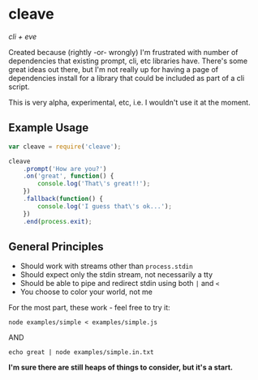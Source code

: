 # cleave

_cli + eve_

Created because (rightly -or- wrongly) I'm frustrated with number of dependencies that existing prompt, cli, etc libraries have.  There's some great ideas out there, but I'm not really up for having a page of dependencies install for a library that could be included as part of a cli script.

This is very alpha, experimental, etc, i.e. I wouldn't use it at the moment.

## Example Usage

```js
var cleave = require('cleave');

cleave
    .prompt('How are you?')
    .on('great', function() {
        console.log('That\'s great!!');
    })
    .fallback(function() {
        console.log('I guess that\'s ok...');
    })
    .end(process.exit);
```

## General Principles

- Should work with streams other than `process.stdin`
- Should expect only the stdin stream, not necessarily a tty
- Should be able to pipe and redirect stdin using both `|` and `<`
- You choose to color your world, not me

For the most part, these work - feel free to try it:

```
node examples/simple < examples/simple.js
```

AND

```
echo great | node examples/simple.in.txt
```

__I'm sure there are still heaps of things to consider, but it's a start.__
